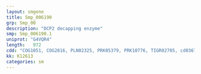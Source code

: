 ```yaml
---
layout: smgene
title: Smp_006190
grp: Smp_00
description: "DCP2 decapping enzyme"
smp: Smp_006190.1
uniprot: "G4VQR4"
length:   972
cdd: "COG1051, COG2816, PLN02325, PRK05379, PRK10776, TIGR02705, cd03672, cl00447, cl04894, pfam00293, pfam05026"
kk: K12613
categories: sm
---
```

